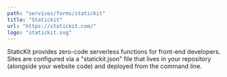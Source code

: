 ```yaml
---
path: "services/forms/statickit"
title: "Statickit"
url: "https://statickit.com/"
logo: "statickit.svg"
---
```


StaticKit provides zero-code serverless functions for front-end developers. Sites are configured via a "statickit.json" file that lives in your repository (alongside your website code) and deployed from the command line.
